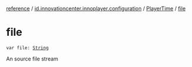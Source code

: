 [reference](../../index.md) / [id.innovationcenter.innoplayer.configuration](../index.md) / [PlayerTime](index.md) / [file](./file.md)

# file

`var file: `[`String`](https://kotlinlang.org/api/latest/jvm/stdlib/kotlin/-string/index.html)

An source file stream

